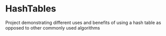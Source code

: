 # HashTables
Project demonstrating different uses and benefits of using a hash table as opposed to other commonly used algorithms
